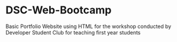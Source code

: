 # DSC-Web-Bootcamp
Basic Portfolio Website using HTML for the workshop conducted by Developer Student Club for teaching first year students
